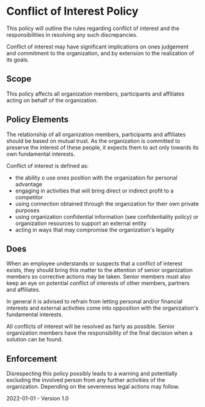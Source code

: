 # Conflict of Interest Policy

This policy will outline the rules regarding conflict of interest and the responsibilities in resolving any such discrepancies.

Conflict of interest may have significant implications on ones judgement and commitment to the organization, and by extension to the realization of its goals.

## Scope

This policy affects all organization members, participants and affiliates acting on behalf of the organization.

## Policy Elements

The relationship of all organization members, participants and affiliates should be based on mutual trust. As the organization is committed to preserve the interest of these people, it expects them to act only towards its own fundamental interests.

Conflict of interest is defined as:

* the ability o use ones position with the organization for personal advantage
* engaging in activities that will bring direct or indirect profit to a competitor
* using connection obtained through the organization for their own private purposes
* using organization confidential information (see confidentiality policy) or organization resources to support an external entity
* acting in ways that may compromise the organization's legality

## Does

When an employee understands or suspects that a conflict of interest exists, they should bring this matter to the attention of senior organization members so corrective actions may be taken. Senior members must also keep an eye on potential conflict of interests of other members, partners and affiliates.

In general it is advised to refrain from letting personal and/or financial interests and external activities come into opposition with the organization's fundamental interests.

All conflicts of interest will be resolved as fairly as possible. Senior organization members have the responsibility of the final decision when a solution can be found.

## Enforcement

Disrespecting this policy possibly leads to a warning and potentially excluding the involved person from any further activities of the organization. Depending on the severeness legal actions may follow.

2022-01-01 - Version 1.0
